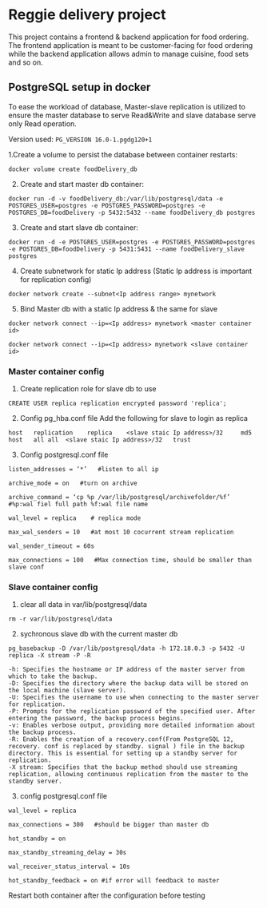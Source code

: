 # Reggie delivery project
This project contains a frontend & backend application for food ordering. The frontend application is meant to be customer-facing for food ordering while the backend application allows admin to manage cuisine, food sets and so on.

## PostgreSQL setup in docker

To ease the workload of database, Master-slave replication is utilized to ensure the master database to serve Read&Write and slave database serve only Read operation. 

Version used: `PG_VERSION 16.0-1.pgdg120+1`

1.Create a volume to persist the database between container restarts:
```
docker volume create foodDelivery_db
```

2. Create and start master db container:
```
docker run -d -v foodDelivery_db:/var/lib/postgresql/data -e POSTGRES_USER=postgres -e POSTGRES_PASSWORD=postgres -e POSTGRES_DB=foodDelivery -p 5432:5432 --name foodDelivery_db postgres
```

3. Create and start slave db container:
```
docker run -d -e POSTGRES_USER=postgres -e POSTGRES_PASSWORD=postgres -e POSTGRES_DB=foodDelivery -p 5431:5431 --name foodDelivery_slave postgres
```

4. Create subnetwork for static Ip address (Static Ip address is important for replication config)
```  
docker network create --subnet<Ip address range> mynetwork
```

5. Bind Master db with a static Ip address & the same for slave
```
docker network connect --ip=<Ip address> mynetwork <master container id>
```
```
docker network connect --ip=<Ip address> mynetwork <slave container id>
```

### Master container config
1. Create replication role for slave db to use
```
CREATE USER replica replication encrypted password 'replica';
```

2. Config pg_hba.conf file
Add the following for slave to login as replica
```
host   replication    replica    <slave staic Ip address>/32     md5
host   all all  <slave staic Ip address>/32   trust  
```

3. Config postgresql.conf file

```
listen_addresses = ‘*’   #listen to all ip
 
archive_mode = on   #turn on archive
 
archive_command = ‘cp %p /var/lib/postgresql/archivefolder/%f’   #%p:wal fiel full path %f:wal file name  
 
wal_level = replica    # replica mode
 
max_wal_senders = 10   #at most 10 cocurrent stream replication 
 
wal_sender_timeout = 60s    
 
max_connections = 100   #Max connection time, should be smaller than slave conf
```

### Slave container config

1. clear all data in var/lib/postgresql/data
```
rm -r var/lib/postgresql/data
```

2. sychronous slave db with the current master db
```
pg_basebackup -D /var/lib/postgresql/data -h 172.18.0.3 -p 5432 -U replica -X stream -P -R

-h: Specifies the hostname or IP address of the master server from which to take the backup.
-D: Specifies the directory where the backup data will be stored on the local machine (slave server).
-U: Specifies the username to use when connecting to the master server for replication.
-P: Prompts for the replication password of the specified user. After entering the password, the backup process begins.
-v: Enables verbose output, providing more detailed information about the backup process.
-R: Enables the creation of a recovery.conf(From PostgreSQL 12, recovery. conf is replaced by standby. signal ) file in the backup directory. This is essential for setting up a standby server for replication.
-X stream: Specifies that the backup method should use streaming replication, allowing continuous replication from the master to the standby server.
```

3. config postgresql.conf file
```
wal_level = replica
 
max_connections = 300   #should be bigger than master db
 
hot_standby = on 
 
max_standby_streaming_delay = 30s 
 
wal_receiver_status_interval = 10s  
 
hot_standby_feedback = on #if error will feedback to master
```

Restart both container after the configuration before testing
